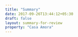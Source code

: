 ```yaml
---
title: "Summary"
date: 2017-09-26T13:44:12+05:30
draft: false
layout: summary-for-review
property: "Casa Amora"
---
```


